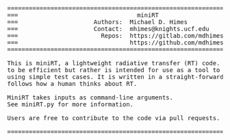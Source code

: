 <pre>
===============================================================================
===                                 miniRT                                  ===
===                     Authors:  Michael D. Himes                          ===
===                     Contact:  mhimes@knights.ucf.edu                    ===
===                       Repos:  https://gitlab.com/mdhimes/miniRT         ===
===                               https://github.com/mdhimes/miniRT         ===
===============================================================================

This is miniRT, a lightweight radiative transfer (RT) code. It is not written 
to be efficient but rather is intended for use as a tool to validate RT codes 
using simple test cases. It is written in a straight-forward manner that 
follows how a human thinks about RT.

MiniRT takes inputs as command-line arguments. 
See miniRT.py for more information.

Users are free to contribute to the code via pull requests.

===============================================================================
</pre>
